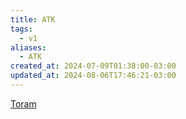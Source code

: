 ```yaml
---
title: ATK
tags:
  - v1
aliases:
  - ATK
created_at: 2024-07-09T01:38:00-03:00
updated_at: 2024-08-06T17:46:21-03:00
---
```


[Toram](../../../../rascunhos/2024/07/2024-07-06-Toram.md)
